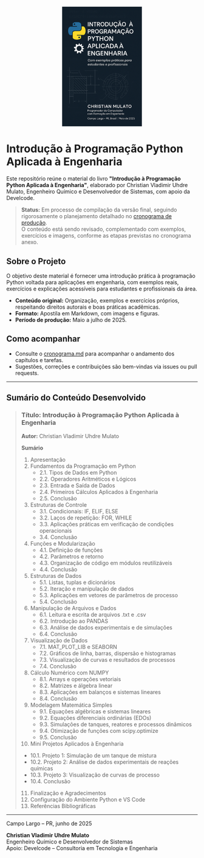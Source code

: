 <p align="center">
  <img src="imagens/01_capa.png" alt="Capa do Livro" width="210"/>
</p>

# Introdução à Programação Python Aplicada à Engenharia

Este repositório reúne o material do livro **"Introdução à Programação Python Aplicada à Engenharia"**, elaborado por Christian Vladimir Uhdre Mulato, Engenheiro Químico e Desenvolvedor de Sistemas, com apoio da Develcode.

> **Status:** Em processo de compilação da versão final, seguindo rigorosamente o planejamento detalhado no [cronograma de produção](cronograma.md).  
> O conteúdo está sendo revisado, complementado com exemplos, exercícios e imagens, conforme as etapas previstas no cronograma anexo.

## Sobre o Projeto

O objetivo deste material é fornecer uma introdução prática à programação Python voltada para aplicações em engenharia, com exemplos reais, exercícios e explicações acessíveis para estudantes e profissionais da área.

- **Conteúdo original:** Organização, exemplos e exercícios próprios, respeitando direitos autorais e boas práticas acadêmicas.
- **Formato:** Apostila em Markdown, com imagens e figuras.
- **Período de produção:** Maio a julho de 2025.

## Como acompanhar

- Consulte o [cronograma.md](cronograma.md) para acompanhar o andamento dos capítulos e tarefas.
- Sugestões, correções e contribuições são bem-vindas via issues ou pull requests.

---

## Sumário do Conteúdo Desenvolvido

> ### Título: Introdução à Programação Python Aplicada à Engenharia  
> **Autor:** Christian Vladimir Uhdre Mulato  
>
> **Sumário**
>
> 1. Apresentação  
> 2. Fundamentos da Programação em Python
>    - 2.1. Tipos de Dados em Python  
>    - 2.2. Operadores Aritméticos e Lógicos  
>    - 2.3. Entrada e Saída de Dados  
>    - 2.4. Primeiros Cálculos Aplicados à Engenharia  
>    - 2.5. Conclusão  
> 3. Estruturas de Controle  
>    - 3.1. Condicionais: IF, ELIF, ELSE  
>    - 3.2. Laços de repetição: FOR, WHILE  
>    - 3.3. Aplicações práticas em verificação de condições operacionais  
>    - 3.4. Conclusão  
> 4. Funções e Modularização  
>    - 4.1. Definição de funções  
>    - 4.2. Parâmetros e retorno  
>    - 4.3. Organização de código em módulos reutilizáveis  
>    - 4.4. Conclusão  
> 5. Estruturas de Dados  
>    - 5.1. Listas, tuplas e dicionários  
>    - 5.2. Iteração e manipulação de dados  
>    - 5.3. Aplicações em vetores de parâmetros de processo  
>    - 5.4. Conclusão  
> 6. Manipulação de Arquivos e Dados  
>    - 6.1. Leitura e escrita de arquivos .txt e .csv  
>    - 6.2. Introdução ao PANDAS  
>    - 6.3. Análise de dados experimentais e de simulações  
>    - 6.4. Conclusão  
> 7. Visualização de Dados  
>    - 7.1. MAT_PLOT_LIB e SEABORN  
>    - 7.2. Gráficos de linha, barras, dispersão e histogramas  
>    - 7.3. Visualização de curvas e resultados de processos  
>    - 7.4. Conclusão  
> 8. Cálculo Numérico com NUMPY  
>    - 8.1. Arrays e operações vetoriais  
>    - 8.2. Matrizes e álgebra linear  
>    - 8.3. Aplicações em balanços e sistemas lineares  
>    - 8.4. Conclusão  
> 9. Modelagem Matemática Simples  
>    - 9.1. Equações algébricas e sistemas lineares  
>    - 9.2. Equações diferenciais ordinárias (EDOs)  
>    - 9.3. Simulações de tanques, reatores e processos dinâmicos  
>    - 9.4. Otimização de funções com scipy.optimize  
>    - 9.5. Conclusão  
> 10. Mini Projetos Aplicados à Engenharia
>    - 10.1. Projeto 1: Simulação de um tanque de mistura
>    - 10.2. Projeto 2: Análise de dados experimentais de reações químicas
>    - 10.3. Projeto 3: Visualização de curvas de processo
>    - 10.4. Conclusão
> 11. Finalização e Agradecimentos  
> 12. Configuração do Ambiente Python e VS Code  
> 13. Referências Bibliográficas  

---

Campo Largo – PR, junho de 2025

**Christian Vladimir Uhdre Mulato**  
Engenheiro Químico e Desenvolvedor de Sistemas  
Apoio: Develcode – Consultoria em Tecnologia e Engenharia